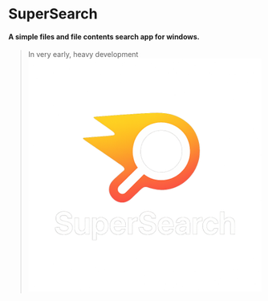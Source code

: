 # SuperSearch
#### A simple files and file contents search app for windows.
> In very early, heavy development
![SuperSearch Logo](SuperSearch.png)
